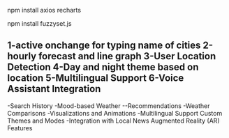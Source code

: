 npm install axios recharts

npm install fuzzyset.js


1-active onchange for typing name of cities
2-hourly forecast and line graph
3-User Location Detection
4-Day and night theme based on location
5-Multilingual Support
6-Voice Assistant Integration
--------
-Search History
-Mood-based Weather --Recommendations
-Weather Comparisons
-Visualizations and Animations
-Multilingual Support
Custom Themes and Modes
-Integration with Local News
Augmented Reality (AR) Features
